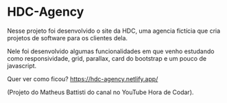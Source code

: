# HDC-Agency

Nesse projeto foi desenvolvido o site da HDC, uma agencia fictícia que cria projetos de software para os clientes dela.

Nele foi desenvolvido algumas funcionalidades em que venho estudando como responsividade, grid, parallax, card do bootstrap e um pouco de javascript.

Quer ver como ficou? 
https://hdc-agency.netlify.app/

(Projeto do Matheus Battisti do canal no YouTube Hora de Codar).
